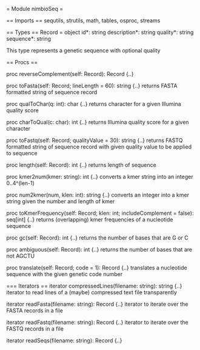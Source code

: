 = Module nimbioSeq =

== Imports ==
sequtils, strutils, math, tables, osproc, streams

== Types ==
Record = object
  id*: string
  description*: string
  quality*: string
  sequence*: string
  
This type represents a genetic sequence with optional quality

== Procs ==

proc reverseComplement(self: Record): Record {..}

proc toFasta(self: Record; lineLength = 60): string {..}
returns FASTA formatted string of sequence record

proc qualToChar(q: int): char {..}
returns character for a given Illumina quality score

proc charToQual(c: char): int {..}
returns Illumina quality score for a given character

proc toFastq(self: Record; qualityValue = 30): string {..}
returns FASTQ formatted string of sequence record with given quality value to be applied to sequence

proc length(self: Record): int {..}
returns length of sequence

proc kmer2num(kmer: string): int {..}
converts a kmer string into an integer 0..4^(len-1)

proc num2kmer(num, klen: int): string {..}
converts an integer into a kmer string given the number and length of kmer

proc toKmerFrequency(self: Record; klen: int; includeComplement = false): seq[int] {..}
returns (overlapping) kmer frequencies of a nucleotide sequence

proc gc(self: Record): int {..}
returns the number of bases that are G or C

proc ambiguous(self: Record): int {..}
returns the number of bases that are not AGCTU

proc translate(self: Record; code = 1): Record {..}
translates a nucleotide sequence with the given genetic code number


=== Iterators ==
iterator compressedLines(filename: string): string {..}
iterator to read lines of a (maybe) compressed text file transparently

iterator readFasta(filename: string): Record {..}
iterator to iterate over the FASTA records in a file

iterator readFastq(filename: string): Record {..}
iterator to iterate over the FASTQ records in a file

iterator readSeqs(filename: string): Record {..}
